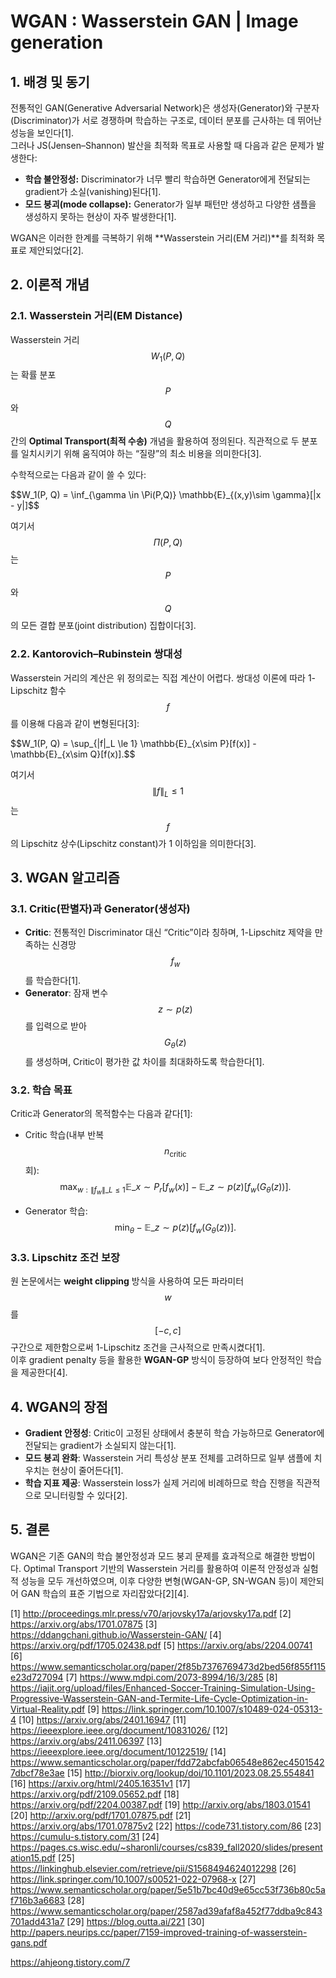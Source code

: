 
# WGAN : Wasserstein GAN | Image generation

## 1. 배경 및 동기
전통적인 GAN(Generative Adversarial Network)은 생성자(Generator)와 구분자(Discriminator)가 서로 경쟁하며 학습하는 구조로, 데이터 분포를 근사하는 데 뛰어난 성능을 보인다[1].  
그러나 JS(Jensen–Shannon) 발산을 최적화 목표로 사용할 때 다음과 같은 문제가 발생한다:  
- **학습 불안정성:** Discriminator가 너무 빨리 학습하면 Generator에게 전달되는 gradient가 소실(vanishing)된다[1].  
- **모드 붕괴(mode collapse):** Generator가 일부 패턴만 생성하고 다양한 샘플을 생성하지 못하는 현상이 자주 발생한다[1].

WGAN은 이러한 한계를 극복하기 위해 **Wasserstein 거리(EM 거리)**를 최적화 목표로 제안되었다[2].

## 2. 이론적 개념

### 2.1. Wasserstein 거리(EM Distance)
Wasserstein 거리 $$W_1(P, Q)$$는 확률 분포 $$P$$와 $$Q$$ 간의 **Optimal Transport(최적 수송)** 개념을 활용하여 정의된다. 직관적으로 두 분포를 일치시키기 위해 움직여야 하는 “질량”의 최소 비용을 의미한다[3].  

수학적으로는 다음과 같이 쓸 수 있다:  

$$W_1(P, Q) = \inf_{\gamma \in \Pi(P,Q)} \mathbb{E}_\{(x,y)\sim \gamma}[\|x - y\|]$$  

여기서 $$\Pi(P,Q)$$는 $$P$$와 $$Q$$의 모든 결합 분포(joint distribution) 집합이다[3].

### 2.2. Kantorovich–Rubinstein 쌍대성
Wasserstein 거리의 계산은 위 정의로는 직접 계산이 어렵다. 쌍대성 이론에 따라 1-Lipschitz 함수 $$f$$를 이용해 다음과 같이 변형된다[3]:  

$$W_1(P, Q) = \sup\_\{\|f\|_L \le 1} \mathbb{E}\_{x\sim P}[f(x)] - \mathbb{E}\_{x\sim Q}[f(x)].$$  

여기서 $$\|f\|_L \le 1$$는 $$f$$의 Lipschitz 상수(Lipschitz constant)가 1 이하임을 의미한다[3].

## 3. WGAN 알고리즘

### 3.1. Critic(판별자)과 Generator(생성자)
- **Critic**: 전통적인 Discriminator 대신 “Critic”이라 칭하며, 1-Lipschitz 제약을 만족하는 신경망 $$f_w$$를 학습한다[1].  
- **Generator**: 잠재 변수 $$z\sim p(z)$$를 입력으로 받아 $$G_\theta(z)$$를 생성하며, Critic이 평가한 값 차이를 최대화하도록 학습한다[1].  

### 3.2. 학습 목표
Critic과 Generator의 목적함수는 다음과 같다[1]:

- Critic 학습(내부 반복 $$n_{\text{critic}}$$회):
$$\max_{w:\|f_w\|\_L \le 1} \mathbb{E}\_{x\sim P_r}[f_w(x)] - \mathbb{E}\_{z\sim p(z)}[f_w(G_\theta(z))].$$
  
- Generator 학습:
$$\min_\theta  -\mathbb{E}\_{z\sim p(z)}[f_w(G_\theta(z))].$$

### 3.3. Lipschitz 조건 보장
원 논문에서는 **weight clipping** 방식을 사용하여 모든 파라미터 $$w$$를 $$[-c, c]$$ 구간으로 제한함으로써 1-Lipschitz 조건을 근사적으로 만족시켰다[1].  
이후 gradient penalty 등을 활용한 **WGAN-GP** 방식이 등장하여 보다 안정적인 학습을 제공한다[4].

## 4. WGAN의 장점
- **Gradient 안정성**: Critic이 고정된 상태에서 충분히 학습 가능하므로 Generator에 전달되는 gradient가 소실되지 않는다[1].  
- **모드 붕괴 완화**: Wasserstein 거리 특성상 분포 전체를 고려하므로 일부 샘플에 치우치는 현상이 줄어든다[1].  
- **학습 지표 제공**: Wasserstein loss가 실제 거리에 비례하므로 학습 진행을 직관적으로 모니터링할 수 있다[2].

## 5. 결론
WGAN은 기존 GAN의 학습 불안정성과 모드 붕괴 문제를 효과적으로 해결한 방법이다. Optimal Transport 기반의 Wasserstein 거리를 활용하여 이론적 안정성과 실험적 성능을 모두 개선하였으며, 이후 다양한 변형(WGAN-GP, SN-WGAN 등)이 제안되어 GAN 학습의 표준 기법으로 자리잡았다[2][4].

[1] http://proceedings.mlr.press/v70/arjovsky17a/arjovsky17a.pdf
[2] https://arxiv.org/abs/1701.07875
[3] https://ddangchani.github.io/Wasserstein-GAN/
[4] https://arxiv.org/pdf/1705.02438.pdf
[5] https://arxiv.org/abs/2204.00741
[6] https://www.semanticscholar.org/paper/2f85b7376769473d2bed56f855f115e23d727094
[7] https://www.mdpi.com/2073-8994/16/3/285
[8] https://iajit.org/upload/files/Enhanced-Soccer-Training-Simulation-Using-Progressive-Wasserstein-GAN-and-Termite-Life-Cycle-Optimization-in-Virtual-Reality.pdf
[9] https://link.springer.com/10.1007/s10489-024-05313-4
[10] https://arxiv.org/abs/2401.16947
[11] https://ieeexplore.ieee.org/document/10831026/
[12] https://arxiv.org/abs/2411.06397
[13] https://ieeexplore.ieee.org/document/10122519/
[14] https://www.semanticscholar.org/paper/fdd72abcfab06548e862ec45015427dbcf78e3ae
[15] http://biorxiv.org/lookup/doi/10.1101/2023.08.25.554841
[16] https://arxiv.org/html/2405.16351v1
[17] https://arxiv.org/pdf/2109.05652.pdf
[18] https://arxiv.org/pdf/2204.00387.pdf
[19] http://arxiv.org/abs/1803.01541
[20] http://arxiv.org/pdf/1701.07875.pdf
[21] https://arxiv.org/abs/1701.07875v2
[22] https://code731.tistory.com/86
[23] https://cumulu-s.tistory.com/31
[24] https://pages.cs.wisc.edu/~sharonli/courses/cs839_fall2020/slides/presentation15.pdf
[25] https://linkinghub.elsevier.com/retrieve/pii/S1568494624012298
[26] https://link.springer.com/10.1007/s00521-022-07968-x
[27] https://www.semanticscholar.org/paper/5e51b7bc40d9e65cc53f736b80c5af716b3a6683
[28] https://www.semanticscholar.org/paper/2587ad39afaf8a452f77ddba9c843701add431a7
[29] https://blog.outta.ai/221
[30] http://papers.neurips.cc/paper/7159-improved-training-of-wasserstein-gans.pdf

https://ahjeong.tistory.com/7
